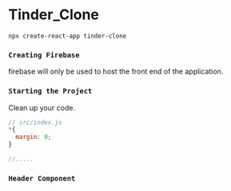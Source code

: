 # Tinder_Clone

`npx create-react-app tinder-clone`

### `Creating Firebase`
firebase will only be used to host the front end of the application.

### `Starting the Project`
Clean up your code.
```js
// src/index.js
*{
  margin: 0;
}

//.....
```

### `Header Component`

